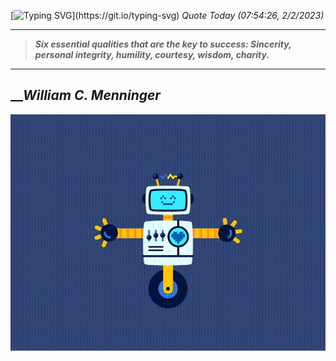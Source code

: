 [![Typing SVG](https://readme-typing-svg.herokuapp.com?font=Press+Start+2P&color=C2F784&size=35&width=900&height=100&lines=Hello+World%2C+I'm+Hung+!)](https://git.io/typing-svg) 
_Quote Today (07:54:26, 2/2/2023)_
___
>**_Six essential qualities that are the key to success: Sincerity, personal integrity, humility, courtesy, wisdom, charity._**
___

## __**_William C. Menninger_**

![RobotDance](src/assets/images/robot-dancing-dribble.gif?style=center)
